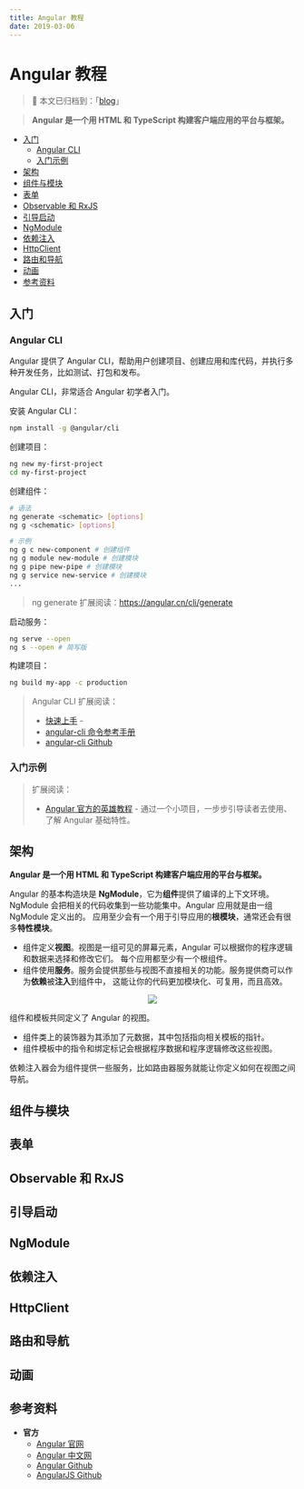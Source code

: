 ```yaml
---
title: Angular 教程
date: 2019-03-06
---
```


# Angular 教程

> :notebook: 本文已归档到：「[blog](https://github.com/dunwu/blog)」

> **Angular 是一个用 HTML 和 TypeScript 构建客户端应用的平台与框架。**

<!-- TOC depthFrom:2 depthTo:3 -->

- [入门](#入门)
    - [Angular CLI](#angular-cli)
    - [入门示例](#入门示例)
- [架构](#架构)
- [组件与模块](#组件与模块)
- [表单](#表单)
- [Observable 和 RxJS](#observable-和-rxjs)
- [引导启动](#引导启动)
- [NgModule](#ngmodule)
- [依赖注入](#依赖注入)
- [HttpClient](#httpclient)
- [路由和导航](#路由和导航)
- [动画](#动画)
- [参考资料](#参考资料)

<!-- /TOC -->

## 入门

### Angular CLI

Angular 提供了 Angular CLI，帮助用户创建项目、创建应用和库代码，并执行多种开发任务，比如测试、打包和发布。

Angular CLI，非常适合 Angular 初学者入门。

安装 Angular CLI：

```bash
npm install -g @angular/cli
```

创建项目：

```bash
ng new my-first-project
cd my-first-project
```

创建组件：

```bash
# 语法
ng generate <schematic> [options]
ng g <schematic> [options]

# 示例
ng g c new-component # 创建组件
ng g module new-module # 创建模块
ng g pipe new-pipe # 创建模块
ng g service new-service # 创建模块
...
```

> ng generate 扩展阅读：https://angular.cn/cli/generate

启动服务：

```bash
ng serve --open
ng s --open # 简写版
```

构建项目：

```bash
ng build my-app -c production
```

> Angular CLI 扩展阅读：
>
> - [快速上手](https://angular.cn/guide/quickstart#getting-started) -
> - [angular-cli 命令参考手册](https://angular.cn/cli)
> - [angular-cli Github](https://github.com/angular/angular-cli)

### 入门示例

> 扩展阅读：
>
> - [Angular 官方的英雄教程](https://angular.cn/tutorial) - 通过一个小项目，一步步引导读者去使用、了解 Angular 基础特性。

## 架构

**Angular 是一个用 HTML 和 TypeScript 构建客户端应用的平台与框架。**

Angular 的基本构造块是 **NgModule**，它为**组件**提供了编译的上下文环境。 NgModule 会把相关的代码收集到一些功能集中。Angular 应用就是由一组 NgModule 定义出的。 应用至少会有一个用于引导应用的**根模块**，通常还会有很多**特性模块**。

- 组件定义**视图**。视图是一组可见的屏幕元素，Angular 可以根据你的程序逻辑和数据来选择和修改它们。 每个应用都至少有一个根组件。
- 组件使用**服务**。服务会提供那些与视图不直接相关的功能。服务提供商可以作为**依赖**被**注入**到组件中， 这能让你的代码更加模块化、可复用，而且高效。

<div align="center"><img src="https://raw.githubusercontent.com/dunwu/images/master/images/front/mvc/angular/Angular架构.png"/></div>

组件和模板共同定义了 Angular 的视图。

- 组件类上的装饰器为其添加了元数据，其中包括指向相关模板的指针。
- 组件模板中的指令和绑定标记会根据程序数据和程序逻辑修改这些视图。

依赖注入器会为组件提供一些服务，比如路由器服务就能让你定义如何在视图之间导航。

## 组件与模块

## 表单

## Observable 和 RxJS

## 引导启动

## NgModule

## 依赖注入

## HttpClient

## 路由和导航

## 动画

## 参考资料

- **官方**
  - [Angular 官网](https://angular.io)
  - [Angular 中文网](https://angular.cn/)
  - [Angular Github](https://github.com/angular/angular)
  - [AngularJS Github](https://github.com/angular/angular.js)
